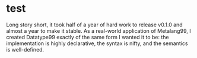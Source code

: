 # test

Long story short, it took half of a year of hard work to release v0.1.0 and almost a year to make it stable. As a real-world application of Metalang99, I created Datatype99 exactly of the same form I wanted it to be: the implementation is highly declarative, the syntax is nifty, and the semantics is well-defined.
